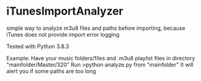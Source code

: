 # iTunesImportAnalyzer
simple way to analyze m3u8 files and paths before importing, because iTunes does not provide import error logging


Tested with Python 3.8.3

Example: Have your music folders/files and .m3u8 playlist files in directory "mainfolder/Master/320"
Run >python analyze.py from "mainfolder"
It will alert you if some paths are too long
